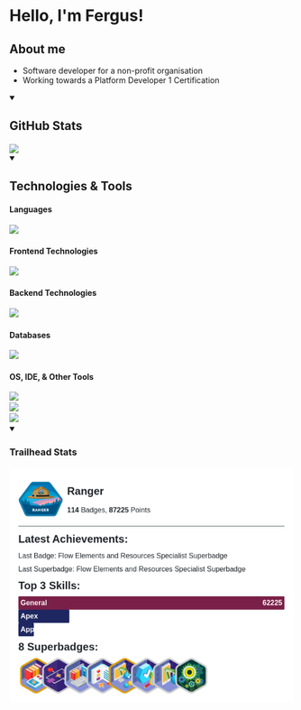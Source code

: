 # Hello, I'm Fergus!

## About me
- Software developer for a non-profit organisation
- Working towards a Platform Developer 1 Certification

<!--
**F-Joubert/F-Joubert** is a ✨ _special_ ✨ repository because its `README.md` (this file) appears on your GitHub profile.

Here are some ideas to get you started:

- 🔭 I’m currently working on ...
- 🌱 I’m currently learning ...
- 👯 I’m looking to collaborate on ...
- 🤔 I’m looking for help with ...
- 💬 Ask me about ...
- 📫 How to reach me: ...
- 😄 Pronouns: ...
- ⚡ Fun fact: ...
-->
<details open>
<summary><h2>GitHub Stats</h2></summary>
<a href="https://github.com/anuraghazra/github-readme-stats">
  <img height=200 align="center" src="https://github-readme-stats-two-murex-29.vercel.app/api?username=F-Joubert&theme=github_dark" />
</a>
<!-- <a href="https://github.com/F-Joubert">
  <img height=200 align="center" src="https://github-readme-stats-two-murex-29.vercel.app/api/top-langs?username=F-Joubert&theme=github_dark&layout=compact&card_width=100" />
</a> -->
</details>

<details open>
<summary><h2>Technologies & Tools</h2></summary>
<h4>Languages</h4>
<p align="left">
  <a href="https://skillicons.dev">
    <img src="https://skillicons.dev/icons?i=java,js,py,cs" />
  </a>
</p>

<h4>Frontend Technologies</h4>
<p align="left">
  <a href="https://skillicons.dev">
    <img src="https://skillicons.dev/icons?i=html,react,css" />
  </a>
</p>

<h4>Backend Technologies</h4>
<p align="left">
  <a href="https://skillicons.dev">
    <img src="https://skillicons.dev/icons?i=flask,azure" />
  </a>
</p>

<h4>Databases</h4>
<p align="left">
  <a href="https://skillicons.dev">
    <img src="https://skillicons.dev/icons?i=sqlite,postgres" />
  </a>
</p>

<h4>OS, IDE, & Other Tools</h4>
<div align="left" style="margin-bottom: 0px">
  <a href="https://skillicons.dev">
    <img src="https://skillicons.dev/icons?i=debian,windows"/>
  </a>
</div>
<div style="margin-bottom: 0px; padding: 0px">
  <a>
    <img src="https://skillicons.dev/icons?i=visualstudio,vscodium"/>
  </a>
</div>
<div>
  <a>
    <img src="https://skillicons.dev/icons?i=git,postman,github,bash,qt,powershell"/>
  </a>
</div>
</details>

<details open>
<summary><h3>Trailhead Stats</h3></summary>
<!--TH_Stats:start-->
<a href="https://www.salesforce.com/trailblazer/fergusj">
<picture>
    <source media="(prefers-color-scheme: light)" srcset="TScard-light.png">
    <source media="(prefers-color-scheme: dark)" srcset="TScard-dark.png">
    <img alt="Shows the Trailhead Stats card in either light or dark theme." src="TScard-light.png">
</picture>
</a>
<!--TH_Stats:end-->
</details>
